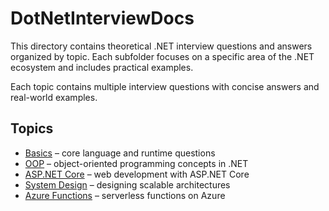 # DotNetInterviewDocs

This directory contains theoretical .NET interview questions and answers organized by topic. Each subfolder focuses on a specific area of the .NET ecosystem and includes practical examples.

Each topic contains multiple interview questions with concise answers and real-world examples.

## Topics

- [Basics](Basics/README.md) – core language and runtime questions
- [OOP](OOP/README.md) – object-oriented programming concepts in .NET
- [ASP.NET Core](ASPNetCore/README.md) – web development with ASP.NET Core
- [System Design](SystemDesign/README.md) – designing scalable architectures
- [Azure Functions](AzureFunctions/README.md) – serverless functions on Azure
